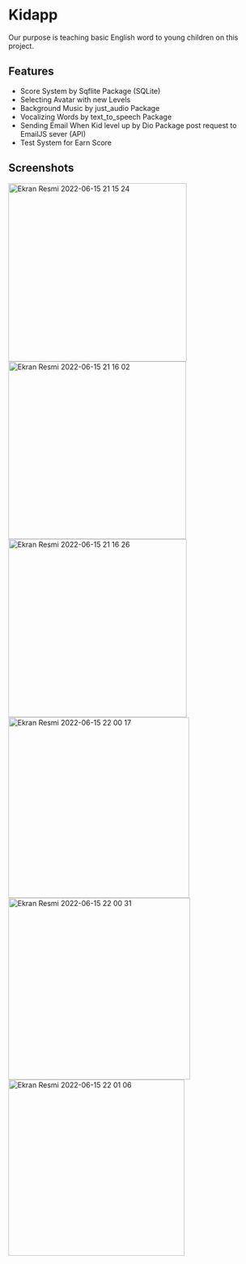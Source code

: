 # Kidapp
 Our purpose is teaching basic English word to young children on this project.
 
 ## Features
 - Score System by Sqflite Package (SQLite)
 - Selecting Avatar with new Levels
 - Background Music by just_audio Package
 - Vocalizing Words by text_to_speech Package
 - Sending Email When Kid level up by Dio Package post request to EmailJS sever (API)
 - Test System for Earn Score

## Screenshots
<img width="352" alt="Ekran Resmi 2022-06-15 21 15 24" src="https://user-images.githubusercontent.com/94011744/173899229-13be0bf5-7a41-4d8b-b5b2-8d6875439bf5.png">
<img width="351" alt="Ekran Resmi 2022-06-15 21 16 02" src="https://user-images.githubusercontent.com/94011744/173899243-92725c43-c991-477d-b021-5ec303b1443e.png">
<img width="352" alt="Ekran Resmi 2022-06-15 21 16 26" src="https://user-images.githubusercontent.com/94011744/173899253-e6390fab-8a40-4e90-a81c-81be9c50add4.png"><img width="357" alt="Ekran Resmi 2022-06-15 22 00 17" src="https://user-images.githubusercontent.com/94011744/173904566-b3c91251-d2e8-42fd-896b-36eafdebeddf.png">
<img width="359" alt="Ekran Resmi 2022-06-15 22 00 31" src="https://user-images.githubusercontent.com/94011744/173904585-7c07d068-15e9-40d4-8c98-aaa9507ebae0.png">
<img width="348" alt="Ekran Resmi 2022-06-15 22 01 06" src="https://user-images.githubusercontent.com/94011744/173904593-64387d18-a356-4a14-8a5d-4f4b2e6913b7.png">

